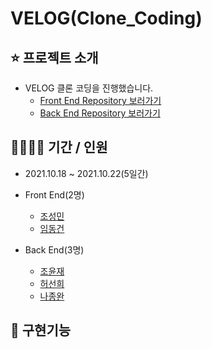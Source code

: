 # VELOG(Clone_Coding)

## ⭐️ 프로젝트 소개

- VELOG 클론 코딩을 진행했습니다.
  - [Front End Repository 보러가기](https://github.com/developer-asher/velog-clone/)
  - [Back End Repository 보러가기](https://github.com/ellieheo/Velog)

## 👨‍👨‍👦‍👦 기간 / 인원

- 2021.10.18 ~ 2021.10.22(5일간)
- Front End(2명)

  - [조성민](https://github.com/developer-asher)
  - [임동건](https://github.com/Ldonggun)

- Back End(3명)
  - [조윤재](https://github.com/Yunjaejo)
  - [허선희](https://github.com/ellieheo)
  - [나종완](https://github.com/jongwanra)

## 🔎 구현기능

